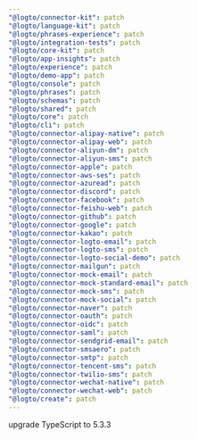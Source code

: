 ```yaml
---
"@logto/connector-kit": patch
"@logto/language-kit": patch
"@logto/phrases-experience": patch
"@logto/integration-tests": patch
"@logto/core-kit": patch
"@logto/app-insights": patch
"@logto/experience": patch
"@logto/demo-app": patch
"@logto/console": patch
"@logto/phrases": patch
"@logto/schemas": patch
"@logto/shared": patch
"@logto/core": patch
"@logto/cli": patch
"@logto/connector-alipay-native": patch
"@logto/connector-alipay-web": patch
"@logto/connector-aliyun-dm": patch
"@logto/connector-aliyun-sms": patch
"@logto/connector-apple": patch
"@logto/connector-aws-ses": patch
"@logto/connector-azuread": patch
"@logto/connector-discord": patch
"@logto/connector-facebook": patch
"@logto/connector-feishu-web": patch
"@logto/connector-github": patch
"@logto/connector-google": patch
"@logto/connector-kakao": patch
"@logto/connector-logto-email": patch
"@logto/connector-logto-sms": patch
"@logto/connector-logto-social-demo": patch
"@logto/connector-mailgun": patch
"@logto/connector-mock-email": patch
"@logto/connector-mock-standard-email": patch
"@logto/connector-mock-sms": patch
"@logto/connector-mock-social": patch
"@logto/connector-naver": patch
"@logto/connector-oauth": patch
"@logto/connector-oidc": patch
"@logto/connector-saml": patch
"@logto/connector-sendgrid-email": patch
"@logto/connector-smsaero": patch
"@logto/connector-smtp": patch
"@logto/connector-tencent-sms": patch
"@logto/connector-twilio-sms": patch
"@logto/connector-wechat-native": patch
"@logto/connector-wechat-web": patch
"@logto/create": patch
---
```


upgrade TypeScript to 5.3.3
